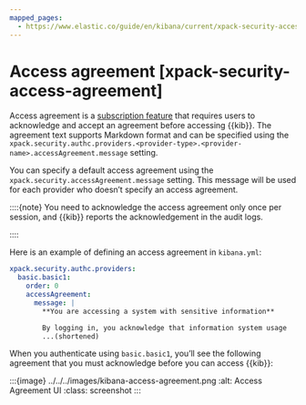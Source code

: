```yaml
---
mapped_pages:
  - https://www.elastic.co/guide/en/kibana/current/xpack-security-access-agreement.html
---
```


# Access agreement [xpack-security-access-agreement]

Access agreement is a [subscription feature](https://www.elastic.co/subscriptions) that requires users to acknowledge and accept an agreement before accessing {{kib}}. The agreement text supports Markdown format and can be specified using the `xpack.security.authc.providers.<provider-type>.<provider-name>.accessAgreement.message` setting.

You can specify a default access agreement  using the `xpack.security.accessAgreement.message` setting. This message will be used for each provider who doesn’t specify an access agreement.

::::{note}
You need to acknowledge the access agreement only once per session, and {{kib}} reports the acknowledgement in the audit logs.

::::


Here is an example of defining an access agreement in `kibana.yml`:

```yaml
xpack.security.authc.providers:
  basic.basic1:
    order: 0
    accessAgreement:
      message: |
        **You are accessing a system with sensitive information**

        By logging in, you acknowledge that information system usage
        ...(shortened)
```

When you authenticate using `basic.basic1`, you’ll see the following agreement that you must acknowledge before you can access {{kib}}:

:::{image} ../../../images/kibana-access-agreement.png
:alt: Access Agreement UI
:class: screenshot
:::


